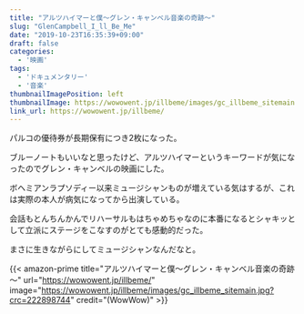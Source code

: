 ```yaml
---
title: "アルツハイマーと僕～グレン・キャンベル音楽の奇跡～"
slug: "GlenCampbell_I_ll_Be_Me"
date: "2019-10-23T16:35:39+09:00"
draft: false
categories: 
  - '映画'
tags:
  - 'ドキュメンタリー'
  - '音楽'
thumbnailImagePosition: left
thumbnailImage: https://wowowent.jp/illbeme/images/gc_illbeme_sitemain.jpg?crc=222898744
link_url: https://wowowent.jp/illbeme/
---
```

パルコの優待券が長期保有につき2枚になった。
<!--more-->
ブルーノートもいいなと思ったけど、アルツハイマーというキーワードが気になったのでグレン・キャンベルの映画にした。

ボヘミアンラプソディー以来ミュージシャンものが増えている気はするが、これは実際の本人が病気になってから出演している。

会話もとんちんかんでリハーサルもはちゃめちゃなのに本番になるとシャキッとして立派にステージをこなすのがとても感動的だった。

まさに生きながらにしてミュージシャンなんだなと。

{{< amazon-prime title="アルツハイマーと僕～グレン・キャンベル音楽の奇跡～" url="https://wowowent.jp/illbeme/" image="https://wowowent.jp/illbeme/images/gc_illbeme_sitemain.jpg?crc=222898744" credit="(WowWow)" >}}
